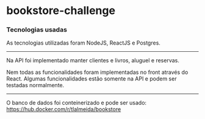 # bookstore-challenge

### Tecnologias usadas

As tecnologias utilizadas foram NodeJS, ReactJS e Postgres.

<hr>

Na API foi implementado manter clientes e livros, aluguel e reservas. 

Nem todas as funcionalidades foram implementadas no front através do React. Algumas funcionalidades estão somente na API e podem ser testadas normalmente.

<hr>

O banco de dados foi conteinerizado e pode ser usado: https://hub.docker.com/r/tlalmeida/bookstore
